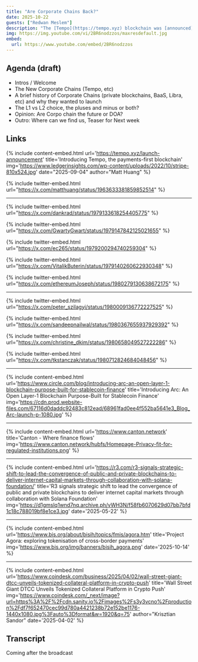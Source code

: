 ```yaml
---
title: "Are Corporate Chains Back?"
date: 2025-10-22
guests: ["Redwan Meslem"]
description: "The [Tempo](https://tempo.xyz) blockchain was [announced](https://tempo.xyz/launch-announcement) in September 2025.  It is an L1 payments chain backed by a consortium led by [Stripe](https://stripe.com), and is leaching talent from the Ethereum ecosystem, with Dankrad Feist as the [most recent example](https://x.com/dankrad/status/1979133618254405775).  Are permissioned corporate chains back?"
img: https://img.youtube.com/vi/2BR6nodzzos/maxresdefault.jpg
embed:
  url: https://www.youtube.com/embed/2BR6nodzzos
---
```


## Agenda (draft)

- Intros / Welcome
- The New Corporate Chains (Tempo, etc)
- A brief history of Corporate Chains (private blockchains, BaaS, Libra, etc) and why they wanted to launch
- The L1 vs L2 choice, the pluses and minus or both?
- Opinion: Are Corpo chain the future or DOA?
- Outro: Where can we find us, Teaser for Next week

## Links

{% include content-embed.html
  url='https://tempo.xyz/launch-announcement'
  title='Introducing Tempo, the payments-first blockchain'
  img='https://www.ledgerinsights.com/wp-content/uploads/2022/10/stripe-810x524.jpg'
  date="2025-09-04"
  author="Matt Huang"
%}

{% include twitter-embed.html url="https://x.com/matthuang/status/1963633381859852514" %}


----

{% include twitter-embed.html url="https://x.com/dankrad/status/1979133618254405775" %}

{% include twitter-embed.html url="https://x.com/GwartyGwart/status/1979147842125021655" %}

{% include twitter-embed.html url="https://x.com/ec265/status/1979200294740259304" %}

{% include twitter-embed.html url="https://x.com/VitalikButerin/status/1979140260622930348" %}

{% include twitter-embed.html url="https://x.com/ethereumJoseph/status/1980279130638672175" %}


----

{% include twitter-embed.html url="https://x.com/peter_szilagyi/status/1980009136772227525" %}

{% include twitter-embed.html url="https://x.com/sandeepnailwal/status/1980367655937929392" %}

{% include twitter-embed.html url="https://x.com/christine_dkim/status/1980658049527222286" %}

{% include twitter-embed.html url="https://x.com/tkstanczak/status/1980712824684048456" %}


----

{% include content-embed.html
  url='https://www.circle.com/blog/introducing-arc-an-open-layer-1-blockchain-purpose-built-for-stablecoin-finance'
  title='Introducing Arc: An Open Layer-1 Blockchain Purpose-Built for Stablecoin Finance'
  img='https://cdn.prod.website-files.com/67116d0daddc92483c812ead/68961fad0ee4f552ba5641e3_Blog_Arc-launch-p-1080.jpg'
%}

----


{% include content-embed.html
  url='https://www.canton.network'
  title='Canton - Where finance flows'
  img='https://www.canton.network/hubfs/Homepage-Privacy-fit-for-regulated-institutions.png'
%}

----


{% include content-embed.html
  url='https://r3.com/r3-signals-strategic-shift-to-lead-the-convergence-of-public-and-private-blockchains-to-deliver-internet-capital-markets-through-collaboration-with-solana-foundation/'
  title='R3 signals strategic shift to lead the convergence of public and private blockchains to deliver internet capital markets through collaboration with Solana Foundation'
  img='https://d1gmslq1wnd7nq.archive.ph/vWH3N/f58fb6070629d07bb7bfd1c18c788019bf8e1ce3.jpg'
  date='2025-05-22'
%}

----


{% include content-embed.html
  url='https://www.bis.org/about/bisih/topics/fmis/agora.htm'
  title='Project Agora: exploring tokenisation of cross-border payments'
  img='https://www.bis.org/img/banners/bisih_agora.png'
  date='2025-10-14'
%}

----




{% include content-embed.html
  url='https://www.coindesk.com/business/2025/04/02/wall-street-giant-dtcc-unveils-tokenized-collateral-platform-in-crypto-push'
  title='Wall Street Giant DTCC Unveils Tokenized Collateral Platform in Crypto Push'
  img='https://www.coindesk.com/_next/image?url=https%3A%2F%2Fcdn.sanity.io%2Fimages%2Fs3y3vcno%2Fproduction%2Fdf7f652470cec99d780a4421238b72e152be1176-1440x1080.jpg%3Fauto%3Dformat&w=1920&q=75'
  author="Krisztian Sandor"
  date='2025-04-02'
%}


## Transcript

Coming after the broadcast
